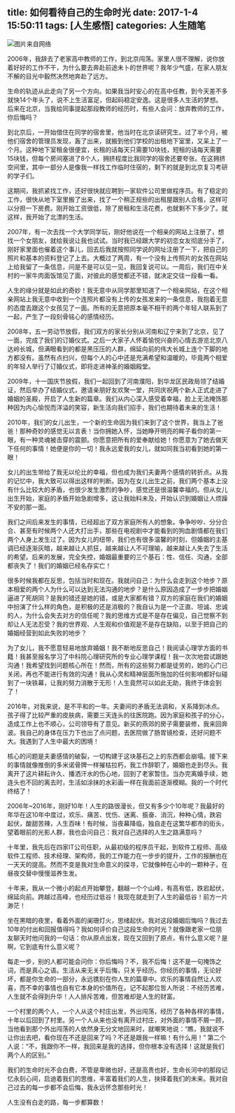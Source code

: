 title: 如何看待自己的生命时光
date: 2017-1-4 15:50:11
tags: [人生感悟]
categories: 人生随笔
---
![图片来自网络](http://upload-images.jianshu.io/upload_images/57855-b6b52eb4a84a8251.jpg?imageMogr2/auto-orient/strip%7CimageView2/2/w/1240)

2006年，我辞去了老家高中教师的工作，到北京闯荡。家里人很不理解，说你放着好好的工作不干，为什么要去奔赴前途未卜的世界呢？我年少气盛，在家人朋友不解的目光中毅然决然地奔赴了远方。

生命的轨迹从此走向了另一个方向。如果我当时安心的在高中任教，到今天差不多就快14个年头了，说不上生活富足，但起码稳定安逸。这是很多人生活的梦想。后来在北京，当我给同事提起那段教师的经历时，有些人会问：放弃教师的工作，你后悔吗？

到北京后，一开始借住在同学的宿舍里，他当时在北京读研究生。过了半个月，被他们宿舍的管理员发现，轰了出来，就搬到他们学校的出租地下室里，又呆上了一个月。这种地下室租金很便宜，长租的话每天只需要10块钱，短租的话每天需要15块钱，但每个房间塞进了8个人，拥挤程度比我同学的宿舍还要夸张。在这拥挤空间里，其中一部分人是像我一样找工作临时住宿的，剩下的就是到北京复习考研的学子们。

这期间，我抓紧找工作，还好很快就应聘到一家软件公司里做程序员。有了稳定的工作，很快从地下室里搬了出来，找了一个稍正规些的出租屋跟别人合租，这样可以分担一下房费。刚开始工资很低，除了房租和生活花费，也就剩不下多少了。就这样，我开始了北漂的生活。

2007年，有一次去找一个大学同学玩，刚好他说在一个相亲的网站上注册了，想找一个女朋友，就给我说让我也试试。当时我已经跟大学的初恋女友彻底分手了，刚好家里面也催着这个事儿，回去后我就按照同学说的网址注册了一下，把自己的照片和基本的资料登记了上去。大概过了两周，有一个没有上传照片的女孩在网站上给我留了一条信息，问是不是可以见一见，我回复说可以。一周后，我们在中关村的一家牛肉面饭馆见了面，对彼此的感觉都还不错，就决定交往一段看一看。

人生的缘分就是如此的奇妙！我无意中从同学那里知道了一个相亲网站，在这个相亲网站上我无意中收到一个连照片都没有上传的女孩发来的一条信息，我抱着无意的态度去跟这个女孩见了一面。所有的无意把原本毫不相干的两个年轻人联系到了一起，产生了一段刻骨铭心的感情经历。

2008年，五一劳动节放假，我们双方的家长分别从河南和辽宁来到了北京，见了一面，完成了我们的订婚仪式。之后一大家子人怀着愉悦兴奋的心情去游览北京八达岭长城，但满眼看到的都是黑压压的人群，绵延向前的伟大长城上连个下脚的地方都没有。虽然有点扫兴，但每个人的心中还是充满希望和温暖的，毕竟两个相爱的年轻人举行了订婚仪式，即将走进神圣的婚姻殿堂。

2009年，十一国庆节放假，我们一起回到了河南濮阳，到华龙区民政局领了结婚证，然后举办了结婚仪式，邀请亲朋好友欢聚一堂，共同庆祝两个新人正式走进了婚姻的圣殿，开启了人生新的篇章。我们从内心深入感受着幸福，脸上无法掩饰那种因为内心愉悦而洋溢的笑容，新生活向我们招手，我们也期待着未来的生活！

2010年，我们的女儿出生，一个新的生命因为我们来到了这个世界，我当上了爸爸！那种奇妙的感觉无以言表！当你拥她入怀，当她睁开明亮的眸子看你的第一眼，有一种灵魂被击穿的震颤。你愿意把所有的爱奉献给她！你愿意为了她去做天下任何的事情！她便是你的一切！我永远爱我的女儿，就如同我当初看到她的第一眼！

女儿的出生带给了我无以伦比的幸福，但也成为我们夫妻两个感情的转折点。从我的记忆中，我大致可以得出这样的判断。因为在女儿出生之前，我们两个基本上没有什么比较大的矛盾，也很少发生激烈的争吵，感觉还是很温馨幸福的。但从女儿出生开始，家庭的矛盾开始急剧增多，这让我始料未及，开始认识到婚姻让人烦躁不安的那一面。

我们之间后来发生的事情，已经超出了双方家庭所有人的想象。争争吵吵、分分合合、甚至有时候两个人还大打出手，那些在电视剧中才能看到的狗血剧情都在我们两个人身上发生过了。因为女儿的纽带，我们也有很多温馨的时刻，但婚姻的主基调已经逐渐灰暗，越来越让人抓狂，越来越让人不可理喻，越来越让人失去了生活的希望。后来的发展，完全失控，婚姻最重要的三个基石：性、信任、沟通，全部都丧失了！我们的婚姻已经名存实亡！

很多时候我都在反思，包括当时和现在。我就问自己：为什么会走到这个地步？原本相爱的两个人为什么可以达到无法沟通的地步？是什么原因造成了一步步把婚姻逼进了死胡同？是我的错还是她的错，或是大家都有错？双方的家庭在我们的婚姻中扮演了什么样的角色，是积极的还是消极的？我自认为是一个正直、坦诚、忠诚的人，为什么会失去对方的信任呢？我的思维方式是不是存在偏见，自己觉察不到却让人无法忍受？我的世界观、人生观和价值观是不是存在缺陷，以至于把自己的婚姻经营到如此失败的地步？

为了女儿，我不愿意轻易地放弃婚姻！我不断地反思自己！我阅读心理学方面的书籍！我甚至报名学习了中科院心理研究所的专业心理学课程！我一次次地尝试跟她沟通！我希望找到问题核心所在！然而，所有的这些努力都是徒劳的，她的心门已关闭，再也不能进行有效的沟通！我从心灵和精神层面所施加的任何影响都好似碰到了一块铁幕，让我的努力消散于无形！人生竟然可以如此无助，我终于体会到了！

2016年，对我来说，是不平和的一年。夫妻间的矛盾无法调和，关系降到冰点。孩子得了比较严重的皮肤病，需要三天连头的往医院跑。因为家庭和孩子的分心，造成工作上也不顺心，公司领导有了意见。新买的燕郊的房子需要装修，我来回奔波。我自己的身体在压力下也出了点问题，去医院做了肠胃镜检查，还好问题不大。我遇到了人生中最大的困境！

核心的问题是夫妻感情的破裂，一切构建于这块基石之上的东西都会崩塌。接下来的事情就像推倒的多米诺骨牌一样摧枯拉朽，我工作辞职了，婚姻也走到尽头。我离开了这片耕耘许久、播洒汗水的伤心地，回到了老家暂住。当办完离婚手续，她连头也不回的离去时，生活如涂抹的水彩画一样在我面前逐渐模糊。我的一个时代终结了！

2006年~2016年，刚好10年！人生的路很漫长，但又有多少个10年呢？我最好的年华在这10年中度过，欢乐、痛苦、忧伤、迷离、振奋、消沉，种种心情，跌宕起伏，酸甜苦辣，人生百味！有时候，当夜幕降临，独自走在这繁华都市的街头，望着眼前的光影人群，我也会问自己：我对自己选择的人生之路满意吗？

十年里，我先后在四家IT公司任职，从最初级的程序员干起，到软件工程师、高级软件工程师、技术经理、架构师，我的工作能力在一步步的提升，工作的报酬也在一天天的提高。然而不变是我对生命意义的探寻，它就像种在心中的一颗种子，在昼夜交替中慢慢滋养生发。

十年来，我从一个微小的起点开始攀登，翻越一个个山峰，有高有低，跌宕起伏，绵延向前。跨越过高峰，也经历过低谷！我现在就走到了人生的最低谷！前方一片渺茫！

坐在黑暗的夜里，看着外面的阑珊灯火，思绪起伏。我对这段婚姻后悔吗？我过去10年的付出和回报值得吗？我如何评价自己这段生命的时光？就像跟老家一位朋友聊天时他问我的一句话：你从原点出发，现在又回到了原点，有什么意义呢？是啊，它到底有什么意义呢？

每走一步，别的人都可能会问你：你后悔吗？不，我不后悔！这不是一句掩饰之词，而是真心之语。生活从来无关乎后悔，只关乎经历。你经历的事情，无论好坏，都是你生命的一部分，永远镌刻在你人生的篇章中。欢乐的事情自然让人欢喜，而不幸的事情也自有它本身的价值所在。记不起那位哲人所说：不经历苦难，人生就不会得到升华！人人排斥苦难，但苦难却是人生的财富。

一个村里的两个人，一个人从这个村庄出发，外出闯荡，经历了各种各样的事情，十年以后回到了村里。另一个人从来也没有离开过村庄，对外面的事情不屑一顾，当他看到那个外出闯荡的人依然身无分文地回来时，就嘲笑地说：“瞧，我就说不让你出去吧，看你现在不还是回来了吗？不还是跟我一样嘛！有什么用！” 第二个人说：“不，我跟你不一样，我回来是我的选择，但你根本没有选择！这就是我们两个人的区别。” 

我们的生命时光不会白费，不管是卑微也好，还是高贵也好，生命长河中的那段记忆永刻心间，启迪着我们的思维，丰富着我们的人生，抉择着我们的未来。我对自己过去的每一步都不会后悔，我永远怀念那些时光！

人生没有白走的路，每一步都算数！